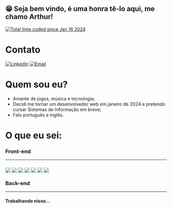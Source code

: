 ## 😁 Seja bem vindo, é uma honra tê-lo aqui, me chamo Arthur!
<a href="https://wakatime.com/@018d141a-cacf-4457-af1d-51cb8edba7a9"><img src="https://wakatime.com/badge/user/018d141a-cacf-4457-af1d-51cb8edba7a9.svg" alt="Total time coded since Jan 16 2024" /></a>

# Contato

[![LinkedIn](https://img.shields.io/badge/LinkedIn-0077B5?style=for-the-badge&logo=linkedin&logoColor=white)](https://www.linkedin.com/in/arthur-%E3%83%84-a08797314/)
[![Email](https://img.shields.io/badge/Gmail-D14836?style=for-the-badge&logo=gmail&logoColor=white)](mailto:arthur.resendec@gmail.com)

# Quem sou eu?
- Amante de jogos, música e tecnologia;
- Decidi me tornar um desenvolvedor web em janeiro de 2024 e pretendo cursar Sistemas de Informação em breve;
- Falo português e inglês.

# O que eu sei:
<div>
    <h3>Front-end</h3>
  <hr>
    <img align="center" style="margin-top: 10px;" src="https://img.shields.io/badge/HTML5-E34F26?style=for-the-badge&logo=html5&logoColor=white">
    <img align="center" style="margin-top: 10px;" src="https://img.shields.io/badge/CSS3-1572B6?style=for-the-badge&logo=css3&logoColor=white">
    <img align="center" style="margin-top: 10px;" src="https://img.shields.io/badge/JavaScript-F7DF1E?style=for-the-badge&logo=javascript&logoColor=black">
    <img align="center" style="margin-top: 10px;" src="https://img.shields.io/badge/TypeScript-007ACC?style=for-the-badge&logo=typescript&logoColor=white">
	<img align="center" style="margin-top: 10px;" src="https://img.shields.io/badge/React-20232A?style=for-the-badge&logo=react&logoColor=61DAFB">
    <img align="center" style="margin-top: 10px;" src="https://img.shields.io/badge/Tailwind_CSS-38B2AC?style=for-the-badge&logo=tailwind-css&logoColor=white">
    <img align="center" style="margin-top: 10px;" src="https://img.shields.io/badge/next%20js-000000?style=for-the-badge&logo=nextdotjs&logoColor=white">
  <h3>Back-end</h3>
  <hr>
    <h4>Trabalhando nisso...</h4>
</div>

